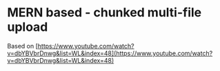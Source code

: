 # MERN based - chunked multi-file upload

Based on [https://www.youtube.com/watch?v=dbYBVbrDnwg&list=WL&index=48](https://www.youtube.com/watch?v=dbYBVbrDnwg&list=WL&index=48)